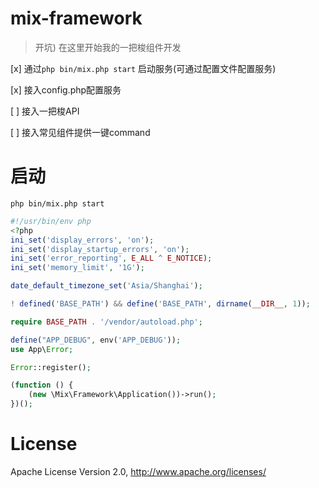 # mix-framework
> 开坑)
在这里开始我的一把梭组件开发

[x] 通过`php bin/mix.php start` 启动服务(可通过配置文件配置服务)

[x] 接入config.php配置服务

[ ] 接入一把梭API

[ ] 接入常见组件提供一键command

# 启动
`php bin/mix.php start`
```php
#!/usr/bin/env php
<?php
ini_set('display_errors', 'on');
ini_set('display_startup_errors', 'on');
ini_set('error_reporting', E_ALL ^ E_NOTICE);
ini_set('memory_limit', '1G');

date_default_timezone_set('Asia/Shanghai');

! defined('BASE_PATH') && define('BASE_PATH', dirname(__DIR__, 1));

require BASE_PATH . '/vendor/autoload.php';

define("APP_DEBUG", env('APP_DEBUG'));
use App\Error;

Error::register();

(function () {
    (new \Mix\Framework\Application())->run();
})();
```

# License
Apache License Version 2.0, http://www.apache.org/licenses/
